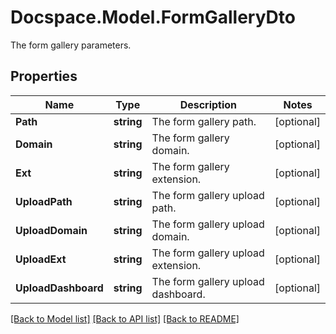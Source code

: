 # Docspace.Model.FormGalleryDto
The form gallery parameters.

## Properties

Name | Type | Description | Notes
------------ | ------------- | ------------- | -------------
**Path** | **string** | The form gallery path. | [optional] 
**Domain** | **string** | The form gallery domain. | [optional] 
**Ext** | **string** | The form gallery extension. | [optional] 
**UploadPath** | **string** | The form gallery upload path. | [optional] 
**UploadDomain** | **string** | The form gallery upload domain. | [optional] 
**UploadExt** | **string** | The form gallery upload extension. | [optional] 
**UploadDashboard** | **string** | The form gallery upload dashboard. | [optional] 

[[Back to Model list]](../README.md#documentation-for-models) [[Back to API list]](../README.md#documentation-for-api-endpoints) [[Back to README]](../README.md)

